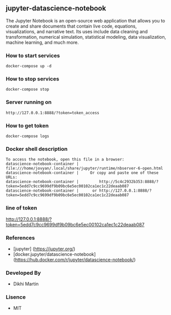 ## jupyter-datascience-notebook 

The Jupyter Notebook is an open-source web application that allows you to create and share documents that contain live code, equations, visualizations, and narrative text. Its uses include data cleaning and transformation, numerical simulation, statistical modeling, data visualization, machine learning, and much more.


### How to start services
``` shell
docker-compose up -d
```

### How to stop services
``` shell
docker-compose stop
```

### Server running on
```shell
http://127.0.0.1:8888/?token=token_access
```

### How to get token
```shell
docker-compose logs
```
### Docker shell description
```shell
To access the notebook, open this file in a browser:
datascience-notebook-container |         file:///home/jovyan/.local/share/jupyter/runtime/nbserver-6-open.html
datascience-notebook-container |     Or copy and paste one of these URLs:
datascience-notebook-container |         http://5c4c2932b353:8888/?token=5edd7c9cc9699df9b09bc6e5ec00102ca1ec1c22deaab087
datascience-notebook-container |      or http://127.0.0.1:8888/?token=5edd7c9cc9699df9b09bc6e5ec00102ca1ec1c22deaab087
```
### line of token
http://127.0.0.1:8888/?token=5edd7c9cc9699df9b09bc6e5ec00102ca1ec1c22deaab087


### References
- [jupyter] (https://jupyter.org/)
- [docker.jupyter/datascience-notebook] (https://hub.docker.com/r/jupyter/datascience-notebook/)

### Developed By
- Dikhi Martin

### Lisence
- MIT